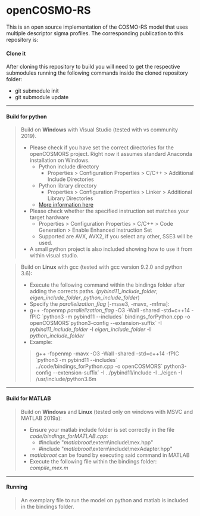 
# openCOSMO-RS

This is an open source implementation of the COSMO-RS model that uses multiple descriptor sigma profiles. The corresponding publication to this repository is:

#### Clone it 

After cloning this repository to build you will need to get the respective submodules running the following commands inside the cloned repository folder:
- git submodule init
- git submodule update
***
#### Build for python
> Build on **Windows** with Visual Studio (tested with vs community 2019).
> - Please check if you have set the correct directories for the openCOSMORS project. Right now it assumes standard Anaconda installation on Windows.
>   - Python include directory
>     - Properties > Configuration Properties > C/C++ > Additional Include Directories
>   - Python library directory
>     - Properties > Configuration Properties > Linker > Additional Library Directories
>   - [More information here](https://docs.microsoft.com/en-us/visualstudio/python/working-with-c-cpp-python-in-visual-studio?view=vs-2019)
> - Please check whether the specified instruction set matches your target hardware
>     - Properties > Configuration Properties > C/C++ > Code Generation > Enable Enhanced Instruction Set
>     - Supported are AVX, AVX2, if you select any other, SSE3 will be used.
> - A small python project is also included showing how to use it from within visual studio.

> Build on **Linux** with gcc (tested with gcc version 9.2.0 and python 3.6):
> - Execute the following command within the bindings folder after adding the corrects paths. (_pybind11_include_folder_, _eigen_include_folder_, _python_include_folder_)
> - Specify the _parallelization_flag_ [-msse3, -mavx, -mfma]:
> - g++ -fopenmp _parallelization_flag_ -O3 -Wall -shared -std=c++14 -fPIC \`python3 -m pybind11 --includes\` bindings_forPython.cpp -o openCOSMORS\`python3-config --extension-suffix\` -I _pybind11_include_folder_ -I _eigen_include_folder_ -I _python_include_folder_
>- Example:
>> g++ -fopenmp -mavx -O3 -Wall -shared -std=c++14 -fPIC \`python3 -m pybind11 --includes\` ../code/bindings_forPython.cpp -o openCOSMORS\` python3-config --extension-suffix\` -I ../pybind11/include -I ../eigen -I /usr/include/python3.6m

***
#### Build for MATLAB
> Build on **Windows** and **Linux** (tested only on windows with MSVC and MATLAB 2019a):
> - Ensure your matlab include folder is set correctly in the file _code/bindings_forMATLAB.cpp_:
>    - #include "_matlabroot_\extern\include\mex.hpp"
>    - #include "_matlabroot_\\extern\include\mexAdapter.hpp"
> - _matlabroot_ can be found by executing said command in MATLAB
> - Execute the following file within the bindings folder: _compile_mex.m_
***
#### Running
> An exemplary file to run the model on python and matlab is included in the bindings folder.
